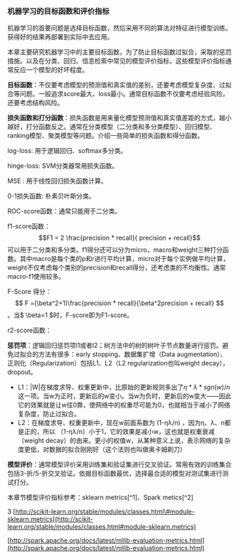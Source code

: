 ### 机器学习的目标函数和评价指标

机器学习的首要问题是选择目标函数，然后采用不同的算法对特征进行模型训练。获得好的结果再部署到实际中去应用。

本章主要研究机器学习中的主要目标函数，为了防止目标函数过拟合，采取的惩罚措施。以及在分类、回归、信息检索中常见的模型评价指标，这些模型评价指标通常反应一个模型的好坏程度。

**目标函数**：不仅要考虑模型的预测值和真实值的差别，还要考虑模型复杂度、过拟合等问题。一般追求score最大、loss最小。通常目标函数不仅要考虑经验风险，还要考虑结构风险。

**损失函数和打分函数**：损失函数是用来量化模型预测值和真实值差距的方式，越小越好，打分函数反之。通常在分类模型（二分类和多分类模型）、回归模型、ranking模型、聚类模型等问题。介绍一些简单的损失函数和得分函数。

log-loss: 用于逻辑回归、softmax多分类。

hinge-loss: SVM分类器常用损失函数。

MSE : 用于线性回归损失函数计算。

0-1损失函数: 朴素贝叶斯分类。

ROC-score函数：通常只能用于二分类。

f1-score函数：$$F1 = 2 \frac{precision * recall}{ precision + recall}$$可以用于二分类和多分类。f1得分还可以分为micro，macro和weight三种打分函数。其中macro是每个类的p和r进行平均计算，micro对于每个实例做平均计算，weight不仅考虑每个类别的precision和recall得分，还考虑类的不均衡性。通常macro-f1使用较多。

F-Score 得分：$$ F =(\beta^2+1)\frac{precision * recall}{\beta^2precision + recall} $$。当$ \beta=1 $时，F-score即为F1-score。

r2-score函数：

**惩罚项**：逻辑回归惩罚项l1或者l2；树方法中的树的树叶子节点数量进行惩罚。避免过拟合的方法有很多：early stopping、数据集扩增（Data augmentation）、正则化（Regularization）包括L1、L2（L2 regularization也叫weight decay），dropout。
- L1：|W|在梯度求导、权重更新中，比原始的更新规则多出了$η * λ * sgn(w)/n$这一项。当w为正时，更新后的w变小。当w为负时，更新后的w变大——因此它的效果就是让w往0靠，使网络中的权重尽可能为0，也就相当于减小了网络复杂度，防止过拟合。
- L2：在梯度求导、权重更新中，现在w前面系数为 (1-ηλ/n) ，因为η、λ、n都是正的，所以 （1-ηλ/n）小于1，它的效果是减小w，这也就是权重衰减（weight decay）的由来。更小的权值w，从某种意义上说，表示网络的复杂度更低，对数据的拟合刚刚好（这个法则也叫做奥卡姆剃刀）

**模型评价**：通常模型评价采用训练集和验证集进行交叉验证。常用有效的训练集合包括3-折/5-折交叉验证。依据目标函数最优，选择最合适的模型对测试集进行测试打分。

本章节模型评价指标参考：sklearn metrics[^1]、Spark metics[^2]

3
[http://scikit-learn.org/stable/modules/classes.html\#module-sklearn.metrics](http://scikit-learn.org/stable/modules/classes.html#module-sklearn.metrics)

[http://spark.apache.org/docs/latest/mllib-evaluation-metrics.html](http://spark.apache.org/docs/latest/mllib-evaluation-metrics.html)
